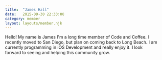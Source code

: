 ```yaml
---
title:  "James Hall"
date:   2015-09-30 22:33:00
category: member
layout: layouts/member.njk
---
```

Hello! 
My name is James I'm a long time member of Code and Coffee. I recently moved to San Diego, but plan on coming back to Long Beach. I am currently programming in iOS Development and really enjoy it. I look forward to seeing and helping this community grow.
